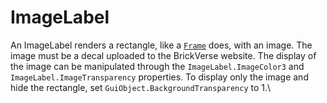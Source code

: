 # ImageLabel

An ImageLabel renders a rectangle, like a [`Frame`](frame.md) does, with an image. The image must be a decal uploaded to the BrickVerse website. The display of the image can be manipulated through the `ImageLabel.ImageColor3` and `ImageLabel.ImageTransparency` properties. To display only the image and hide the rectangle, set `GuiObject.BackgroundTransparency` to 1.\
